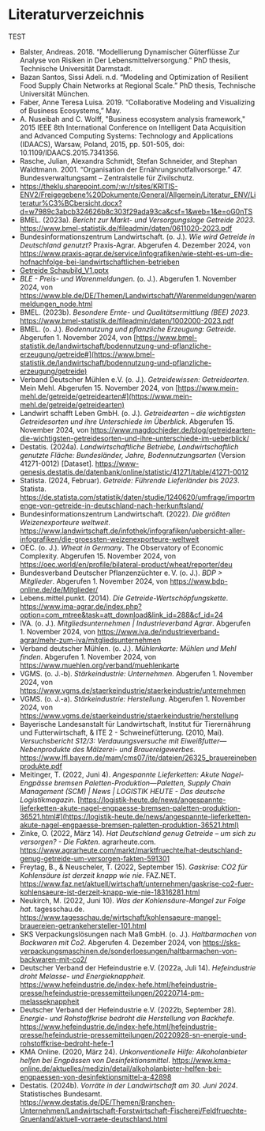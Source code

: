 # Literaturverzeichnis

TEST

- Balster, Andreas. 2018. “Modellierung Dynamischer Güterflüsse Zur Analyse von Risiken in Der Lebensmittelversorgung.” PhD thesis, Technische Universität Darmstadt.
- Bazan Santos, Sissi Adeli. n.d. “Modeling and Optimization of Resilient Food Supply Chain Networks at Regional Scale.” PhD thesis, Technische Universität München.
- Faber, Anne Teresa Luisa. 2019. “Collaborative Modeling and Visualizing of Business Ecosystems,” May.
- A. Nuseibah and C. Wolff, "Business ecosystem analysis framework," 2015 IEEE 8th International Conference on Intelligent Data Acquisition and Advanced Computing Systems: Technology and Applications (IDAACS), Warsaw, Poland, 2015, pp. 501-505, doi: 10.1109/IDAACS.2015.7341356.
- Rasche, Julian, Alexandra Schmidt, Stefan Schneider, and Stephan Waldtmann. 2001. “Organisation der Ernährungsnotfallvorsorge.” 47. Bundesverwaltungsamt – Zentralstelle für Zivilschutz.
- <https://theklu.sharepoint.com/:w:/r/sites/KRITIS-ENV2/Freigegebene%20Dokumente/General/Allgemein/Literatur_ENV/Literatur%C3%BCbersicht.docx?d=w7989c3abcb324626b8c303f29ada93ca&csf=1&web=1&e=oG0nTS>
- BMEL. (2023a). _Bericht zur Markt- und Versorgungslage Getreide 2023_. <https://www.bmel-statistik.de/fileadmin/daten/0611020-2023.pdf>
- Bundesinformationszentrum Landwirtschaft. (o. J.). _Wie wird Getreide in Deutschland genutzt?_ Praxis-Agrar. Abgerufen 4. Dezember 2024, von <https://www.praxis-agrar.de/service/infografiken/wie-steht-es-um-die-hofnachfolge-bei-landwirtschaftlichen-betrieben>
- [Getreide Schaubild_V1.pptx](https://theklu-my.sharepoint.com/:p:/g/personal/sandra_rudeloff_the-klu_org/EaLuAi1n5YFHt5bzaHpz6E8Bnt-XkF3kVBG0HNHctRdKqg?e=kbwAh2)
- _BLE - Preis- und Warenmeldungen_. (o. J.). Abgerufen 1. November 2024, von <https://www.ble.de/DE/Themen/Landwirtschaft/Warenmeldungen/warenmeldungen_node.html>
- BMEL. (2023b). _Besondere Ernte- und Qualitätsermittlung (BEE) 2023_. <https://www.bmel-statistik.de/fileadmin/daten/1002000-2023.pdf>
- BMEL. (o. J.). _Bodennutzung und pflanzliche Erzeugung: Getreide_. Abgerufen 1. November 2024, von [https://www.bmel-statistik.de/landwirtschaft/bodennutzung-und-pflanzliche-erzeugung/getreide#](https://www.bmel-statistik.de/landwirtschaft/bodennutzung-und-pflanzliche-erzeugung/getreide)
- Verband Deutscher Mühlen e.V. (o. J.). _Getreidewissen: Getreidearten_. Mein Mehl. Abgerufen 15. November 2024, von [https://www.mein-mehl.de/getreide/getreidearten#](https://www.mein-mehl.de/getreide/getreidearten)
- Landwirt schafft Leben GmbH. (o. J.). _Getreidearten – die wichtigsten Getreidesorten und ihre Unterschiede im Überblick_. Abgerufen 15. November 2024, von <https://www.magdochjeder.de/blog/getreidearten-die-wichtigsten-getreidesorten-und-ihre-unterschiede-im-ueberblick/>
- Destatis. (2024a). _Landwirtschaftliche Betriebe, Landwirtschaftlich genutzte Fläche: Bundesländer, Jahre, Bodennutzungsarten_ (Version 41271-0012) \[Dataset\]. <https://www-genesis.destatis.de/datenbank/online/statistic/41271/table/41271-0012>
- Statista. (2024, Februar). _Getreide: Führende Lieferländer bis 2023_. Statista. <https://de.statista.com/statistik/daten/studie/1240620/umfrage/importmenge-von-getreide-in-deutschland-nach-herkunftsland/>
- Bundesinformationszentrum Landwirtschaft. (2022). _Die größten Weizenexporteure weltweit_. <https://www.landwirtschaft.de/infothek/infografiken/uebersicht-aller-infografiken/die-groessten-weizenexporteure-weltweit>
- OEC. (o. J.). _Wheat in Germany_. The Observatory of Economic Complexity. Abgerufen 15. November 2024, von <https://oec.world/en/profile/bilateral-product/wheat/reporter/deu>
- Bundesverband Deutscher Pflanzenzüchter e. V. (o. J.). _BDP > Mitglieder_. Abgerufen 1. November 2024, von <https://www.bdp-online.de/de/Mitglieder/>
- Lebens.mittel.punkt. (2014). _Die Getreide-Wertschöpfungskette_. <https://www.ima-agrar.de/index.php?option=com_mtree&task=att_download&link_id=288&cf_id=24>
- IVA. (o. J.). _Mitgliedsunternehmen | Industrieverband Agrar_. Abgerufen 1. November 2024, von <https://www.iva.de/industrieverband-agrar/mehr-zum-iva/mitgliedsunternehmen>
- Verband deutscher Mühlen. (o. J.). _Mühlenkarte: Mühlen und Mehl finden_. Abgerufen 1. November 2024, von <https://www.muehlen.org/verband/muehlenkarte>
- VGMS. (o. J.-b). _Stärkeindustrie: Unternehmen_. Abgerufen 1. November 2024, von <https://www.vgms.de/staerkeindustrie/staerkeindustrie/unternehmen>
- VGMS. (o. J.-a). _Stärkeindustrie: Herstellung_. Abgerufen 1. November 2024, von <https://www.vgms.de/staerkeindustrie/staerkeindustrie/herstellung>
- Bayerische Landesanstalt für Landwirtschaft, Institut für Tierernährung und Futterwirtschaft, & ITE 2 - Schweinefütterung. (2010, Mai). _Versuchsbericht S12/3: Verdauungsversuche mit Eiweißfutter—Nebenprodukte des Mälzerei- und Brauereigewerbes_. <https://www.lfl.bayern.de/mam/cms07/ite/dateien/26325_brauereinebenprodukte.pdf>
- Meitinger, T. (2022, Juni 4). _Angespannte Lieferketten: Akute Nagel-Engpässe bremsen Paletten-Produktion—Paletten, Supply Chain Management (SCM) | News | LOGISTIK HEUTE - Das deutsche Logistikmagazin_. [https://logistik-heute.de/news/angespannte-lieferketten-akute-nagel-engpaesse-bremsen-paletten-produktion-36521.html#](https://logistik-heute.de/news/angespannte-lieferketten-akute-nagel-engpaesse-bremsen-paletten-produktion-36521.html)
- Zinke, O. (2022, März 14). _Hat Deutschland genug Getreide – um sich zu versorgen? - Die Fakten_. agrarheute.com. <https://www.agrarheute.com/markt/marktfruechte/hat-deutschland-genug-getreide-um-versorgen-fakten-591301>
- Freytag, B., & Neuscheler, T. (2022, September 15). _Gaskrise: CO2 für Kohlensäure ist derzeit knapp wie nie_. FAZ.NET. <https://www.faz.net/aktuell/wirtschaft/unternehmen/gaskrise-co2-fuer-kohlensaeure-ist-derzeit-knapp-wie-nie-18316281.html>
- Neukirch, M. (2022, Juni 10). _Was der Kohlensäure-Mangel zur Folge hat_. tagesschau.de. <https://www.tagesschau.de/wirtschaft/kohlensaeure-mangel-brauereien-getrankehersteller-101.html>
- SKS Verpackungslösungen nach Maß GmbH. (o. J.). _Haltbarmachen von Backwaren mit Co2_. Abgerufen 4. Dezember 2024, von <https://sks-verpackungsmaschinen.de/sonderloesungen/haltbarmachen-von-backwaren-mit-co2/>
- Deutscher Verband der Hefeindustrie e.V. (2022a, Juli 14). _Hefeindustrie droht Melasse- und Energieknappheit_. <https://www.hefeindustrie.de/index-hefe.html/hefeindustrie-presse/hefeindustrie-pressemitteilungen/20220714-pm-melasseknappheit>
- Deutscher Verband der Hefeindustrie e.V. (2022b, September 28). _Energie- und Rohstoffkrise bedroht die Herstellung von Backhefe_. <https://www.hefeindustrie.de/index-hefe.html/hefeindustrie-presse/hefeindustrie-pressemitteilungen/20220928-sn-energie-und-rohstoffkrise-bedroht-hefe-1>
- KMA Online. (2020, März 24). _Unkonventionelle Hilfe: Alkoholanbieter helfen bei Engpässen von Desinfektionsmittel_. <https://www.kma-online.de/aktuelles/medizin/detail/alkoholanbieter-helfen-bei-engpaessen-von-desinfektionsmittel-a-42898>
- Destatis. (2024b). _Vorräte in der Landwirtschaft am 30. Juni 2024_. Statistisches Bundesamt. <https://www.destatis.de/DE/Themen/Branchen-Unternehmen/Landwirtschaft-Forstwirtschaft-Fischerei/Feldfruechte-Gruenland/aktuell-vorraete-deutschland.html>

<br/><br/><br/><br/><br/><br/><br/><br/><br/><br/><br/><br/><br/><br/><br/><br/>
